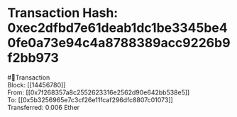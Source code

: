 
Transaction Hash: 0xec2dfbd7e61deab1dc1be3345be40fe0a73e94c4a8788389acc9226b9f2bb973
====================================================================================
  
#💸Transaction  
Block: [[14456780]]  
From: [[0x7f268357a8c2552623316e2562d90e642bb538e5]]  
To: [[0x5b3256965e7c3cf26e11fcaf296dfc8807c01073]]  
Transferred: 0.006 Ether
